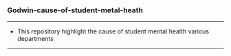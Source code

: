 ### Godwin-cause-of-student-metal-heath
---
* This repository highlight the cause of student mental health various departments
***
